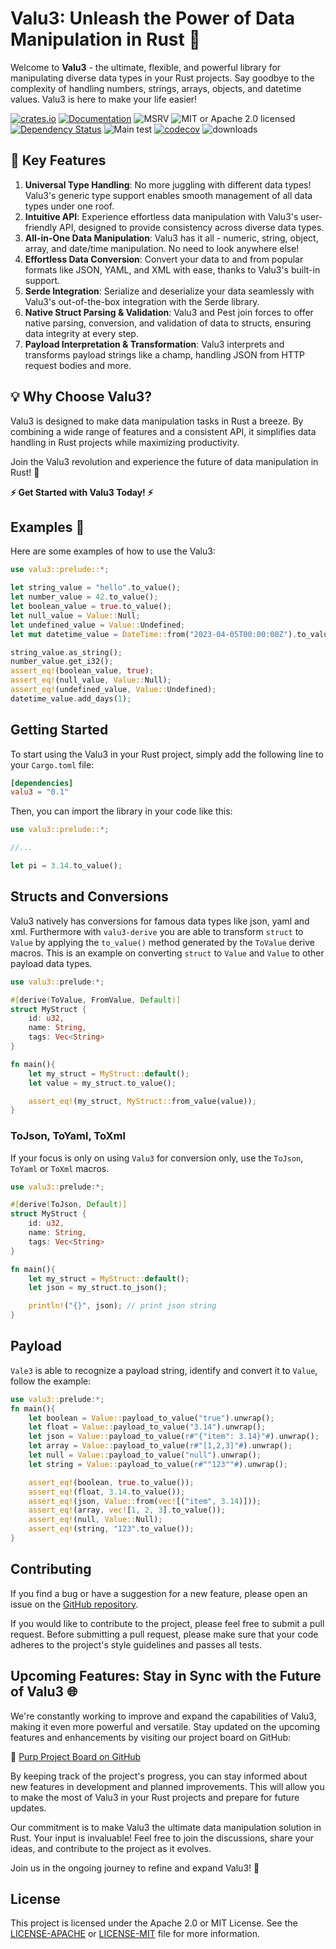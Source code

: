 # Valu3: Unleash the Power of Data Manipulation in Rust 🚀

Welcome to **Valu3** - the ultimate, flexible, and powerful library for manipulating diverse data types in your Rust projects. Say goodbye to the complexity of handling numbers, strings, arrays, objects, and datetime values. Valu3 is here to make your life easier!


[![crates.io](https://img.shields.io/crates/v/valu3?label=0.5.4)](https://crates.io/crates/valu3)
[![Documentation](https://docs.rs/valu3/badge.svg?version=0.5.4)](https://docs.rs/valu3/0.5.4)
![MSRV](https://img.shields.io/badge/rustc-1.59+-ab6000.svg)
![MIT or Apache 2.0 licensed](https://img.shields.io/crates/l/actix-web.svg)
[![Dependency Status](https://deps.rs/crate/valu3/0.5.4/status.svg)](https://deps.rs/crate/valu3/0.5.4)
![Main test](https://github.com/purp-lang/valu3/actions/workflows/main-test.yml/badge.svg)
[![codecov](https://codecov.io/gh/purp-lang/valu3/branch/master/graph/badge.svg)](https://codecov.io/gh/purp-lang/valu3)
![downloads](https://img.shields.io/crates/d/valu3.svg)

## 🌟 Key Features

1. **Universal Type Handling**: No more juggling with different data types! Valu3's generic type support enables smooth management of all data types under one roof.
2. **Intuitive API**: Experience effortless data manipulation with Valu3's user-friendly API, designed to provide consistency across diverse data types.
3. **All-in-One Data Manipulation**: Valu3 has it all - numeric, string, object, array, and date/time manipulation. No need to look anywhere else!
4. **Effortless Data Conversion**: Convert your data to and from popular formats like JSON, YAML, and XML with ease, thanks to Valu3's built-in support.
5. **Serde Integration**: Serialize and deserialize your data seamlessly with Valu3's out-of-the-box integration with the Serde library.
6. **Native Struct Parsing & Validation**: Valu3 and Pest join forces to offer native parsing, conversion, and validation of data to structs, ensuring data integrity at every step.
7. **Payload Interpretation & Transformation**: Valu3 interprets and transforms payload strings like a champ, handling JSON from HTTP request bodies and more.

## 💡 Why Choose Valu3?

Valu3 is designed to make data manipulation tasks in Rust a breeze. By combining a wide range of features and a consistent API, it simplifies data handling in Rust projects while maximizing productivity.

Join the Valu3 revolution and experience the future of data manipulation in Rust! 🎉

**⚡ Get Started with Valu3 Today! ⚡**

## Examples :space_invader:

Here are some examples of how to use the Valu3:

```rust
use valu3::prelude::*;

let string_value = "hello".to_value();
let number_value = 42.to_value();
let boolean_value = true.to_value();
let null_value = Value::Null;
let undefined_value = Value::Undefined;
let mut datetime_value = DateTime::from("2023-04-05T00:00:00Z").to_value();

string_value.as_string();
number_value.get_i32();
assert_eq!(boolean_value, true);
assert_eq!(null_value, Value::Null);
assert_eq!(undefined_value, Value::Undefined);
datetime_value.add_days(1);
```

## Getting Started
To start using the Valu3 in your Rust project, simply add the following line to your `Cargo.toml` file:
```toml
[dependencies]
valu3 = "0.1"
```

Then, you can import the library in your code like this:
```rust
use valu3::prelude::*;

//...

let pi = 3.14.to_value();
```

## Structs and Conversions
Valu3 natively has conversions for famous data types like json, yaml and xml. Furthermore with `valu3-derive` you are able to transform `struct` to `Value` by applying the `to_value()` method generated by the `ToValue` derive macros. This is an example on converting `struct` to `Value` and `Value` to other payload data types.

```rust
use valu3::prelude:*;

#[derive(ToValue, FromValue, Default)]
struct MyStruct {
    id: u32,
    name: String,
    tags: Vec<String>
}

fn main(){
    let my_struct = MyStruct::default();
    let value = my_struct.to_value();

    assert_eq!(my_struct, MyStruct::from_value(value));
}

```

### ToJson, ToYaml, ToXml
If your focus is only on using `Valu3` for conversion only, use the `ToJson`, `ToYaml` or `ToXml` macros.

```rust
use valu3::prelude:*;

#[derive(ToJson, Default)]
struct MyStruct {
    id: u32,
    name: String,
    tags: Vec<String>
}

fn main(){
    let my_struct = MyStruct::default();
    let json = my_struct.to_json();

    println!("{}", json); // print json string
}

```

## Payload

`Vale3` is able to recognize a payload string, identify and convert it to `Value`, follow the example:

```rust
use valu3::prelude:*;
fn main(){
    let boolean = Value::payload_to_value("true").unwrap();
    let float = Value::payload_to_value("3.14").unwrap();
    let json = Value::payload_to_value(r#"{"item": 3.14}"#).unwrap();
    let array = Value::payload_to_value(r#"[1,2,3]"#).unwrap();
    let null = Value::payload_to_value("null").unwrap();
    let string = Value::payload_to_value(r#""123""#).unwrap();

    assert_eq!(boolean, true.to_value());
    assert_eq!(float, 3.14.to_value());
    assert_eq!(json, Value::from(vec![("item", 3.14)]));
    assert_eq!(array, vec![1, 2, 3].to_value());
    assert_eq!(null, Value::Null);
    assert_eq!(string, "123".to_value());
}

```

## Contributing
If you find a bug or have a suggestion for a new feature, please open an issue on the [GitHub repository](https://github.com/purp-lang/valu3/issues).

If you would like to contribute to the project, please feel free to submit a pull request. Before submitting a pull request, please make sure that your code adheres to the project's style guidelines and passes all tests.

## Upcoming Features: Stay in Sync with the Future of Valu3 🌐

We're constantly working to improve and expand the capabilities of Valu3, making it even more powerful and versatile. Stay updated on the upcoming features and enhancements by visiting our project board on GitHub:

🔗 [Purp Project Board on GitHub](https://github.com/orgs/purp-lang/projects/1/settings)

By keeping track of the project's progress, you can stay informed about new features in development and planned improvements. This will allow you to make the most of Valu3 in your Rust projects and prepare for future updates.

Our commitment is to make Valu3 the ultimate data manipulation solution in Rust. Your input is invaluable! Feel free to join the discussions, share your ideas, and contribute to the project as it evolves.

Join us in the ongoing journey to refine and expand Valu3! 🚀


## License
This project is licensed under the Apache 2.0 or MIT License. See the [LICENSE-APACHE](https://github.com/purp-lang/valu3/blob/main/LICENSE-APACHE) or [LICENSE-MIT](https://github.com/purp-lang/valu3/blob/main/LICENSE-MIT) file for more information.

